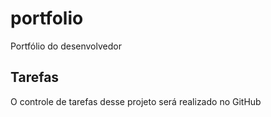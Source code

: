 # portfolio
Portfólio do desenvolvedor

## Tarefas

O controle de tarefas desse projeto será realizado no GitHub
